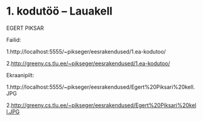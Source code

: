 # 1. kodutöö – Lauakell

EGERT PIKSAR


Failid:

1.http://localhost:5555/~pikseger/eesrakendused/1.ea-kodutoo/

2.http://greeny.cs.tlu.ee/~pikseger/eesrakendused/1.ea-kodutoo/

Ekraanipilt:

1.http://localhost:5555/~pikseger/eesrakendused/Egert%20Piksari%20kell.JPG

2.http://greeny.cs.tlu.ee/~pikseger/eesrakendused/Egert%20Piksari%20kell.JPG
